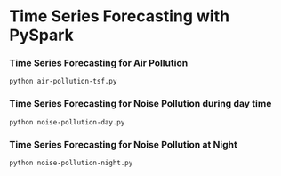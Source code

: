 # Time Series Forecasting with PySpark

### Time Series Forecasting for Air Pollution 

```
python air-pollution-tsf.py
```

### Time Series Forecasting for Noise Pollution during day time

```
python noise-pollution-day.py
```

### Time Series Forecasting for Noise Pollution at Night 

```
python noise-pollution-night.py
```
